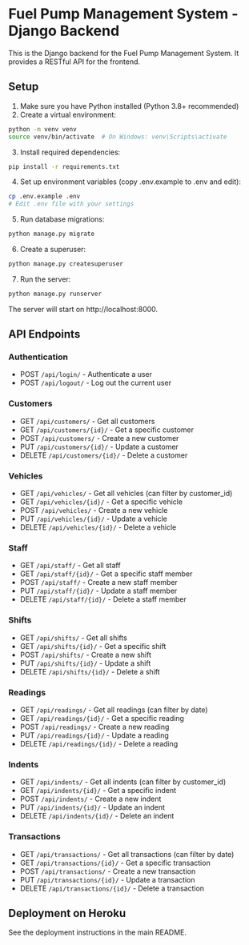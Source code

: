 
# Fuel Pump Management System - Django Backend

This is the Django backend for the Fuel Pump Management System. It provides a RESTful API for the frontend.

## Setup

1. Make sure you have Python installed (Python 3.8+ recommended)
2. Create a virtual environment:

```bash
python -m venv venv
source venv/bin/activate  # On Windows: venv\Scripts\activate
```

3. Install required dependencies:

```bash
pip install -r requirements.txt
```

4. Set up environment variables (copy .env.example to .env and edit):

```bash
cp .env.example .env
# Edit .env file with your settings
```

5. Run database migrations:

```bash
python manage.py migrate
```

6. Create a superuser:

```bash
python manage.py createsuperuser
```

7. Run the server:

```bash
python manage.py runserver
```

The server will start on http://localhost:8000.

## API Endpoints

### Authentication
- POST `/api/login/` - Authenticate a user
- POST `/api/logout/` - Log out the current user

### Customers
- GET `/api/customers/` - Get all customers
- GET `/api/customers/{id}/` - Get a specific customer
- POST `/api/customers/` - Create a new customer
- PUT `/api/customers/{id}/` - Update a customer
- DELETE `/api/customers/{id}/` - Delete a customer

### Vehicles
- GET `/api/vehicles/` - Get all vehicles (can filter by customer_id)
- GET `/api/vehicles/{id}/` - Get a specific vehicle
- POST `/api/vehicles/` - Create a new vehicle
- PUT `/api/vehicles/{id}/` - Update a vehicle
- DELETE `/api/vehicles/{id}/` - Delete a vehicle

### Staff
- GET `/api/staff/` - Get all staff
- GET `/api/staff/{id}/` - Get a specific staff member
- POST `/api/staff/` - Create a new staff member
- PUT `/api/staff/{id}/` - Update a staff member
- DELETE `/api/staff/{id}/` - Delete a staff member

### Shifts
- GET `/api/shifts/` - Get all shifts
- GET `/api/shifts/{id}/` - Get a specific shift
- POST `/api/shifts/` - Create a new shift
- PUT `/api/shifts/{id}/` - Update a shift
- DELETE `/api/shifts/{id}/` - Delete a shift

### Readings
- GET `/api/readings/` - Get all readings (can filter by date)
- GET `/api/readings/{id}/` - Get a specific reading
- POST `/api/readings/` - Create a new reading
- PUT `/api/readings/{id}/` - Update a reading
- DELETE `/api/readings/{id}/` - Delete a reading

### Indents
- GET `/api/indents/` - Get all indents (can filter by customer_id)
- GET `/api/indents/{id}/` - Get a specific indent
- POST `/api/indents/` - Create a new indent
- PUT `/api/indents/{id}/` - Update an indent
- DELETE `/api/indents/{id}/` - Delete an indent

### Transactions
- GET `/api/transactions/` - Get all transactions (can filter by date)
- GET `/api/transactions/{id}/` - Get a specific transaction
- POST `/api/transactions/` - Create a new transaction
- PUT `/api/transactions/{id}/` - Update a transaction
- DELETE `/api/transactions/{id}/` - Delete a transaction

## Deployment on Heroku

See the deployment instructions in the main README.

